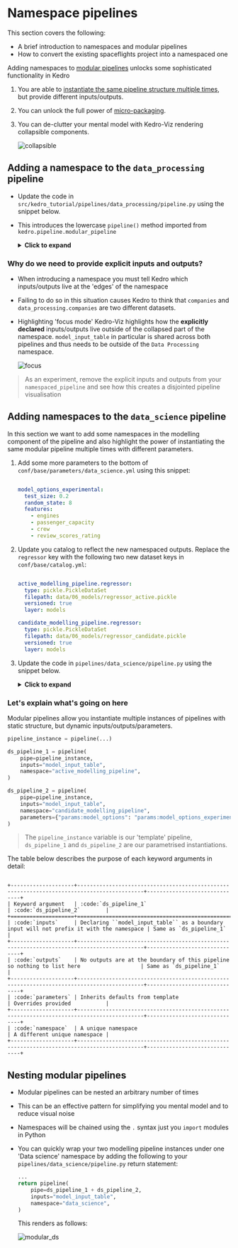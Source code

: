 # Namespace pipelines

This section covers the following:

* A brief introduction to namespaces and modular pipelines
* How to convert the existing spaceflights project into a namespaced one

Adding namespaces to [modular pipelines](../nodes_and_pipelines/modular_pipelines.md) unlocks some sophisticated functionality in Kedro

1. You are able to [instantiate the same pipeline structure multiple times](../nodes_and_pipelines/modular_pipelines.md), but provide different inputs/outputs.
2. You can unlock the full power of [micro-packaging](../nodes_and_pipelines/micro_packaging.md).
3. You can de-clutter your mental model with Kedro-Viz rendering collapsible components.

    ![collapsible](../meta/images/collapsible.gif)

## Adding a namespace to the  `data_processing` pipeline

* Update the code in `src/kedro_tutorial/pipelines/data_processing/pipeline.py` using the snippet below.
* This introduces the lowercase `pipeline()` method imported from `kedro.pipeline.modular_pipeline`

    <details>
    <summary><b>Click to expand</b></summary>

    ```python
    from kedro.pipeline import Pipeline, node
    from kedro.pipeline.modular_pipeline import pipeline

    from kedro_tutorial.pipelines.data_processing.nodes import (
        preprocess_companies,
        preprocess_shuttles,
        create_model_input_table,
    )


    def create_pipeline(**kwargs) -> Pipeline:
        return pipeline(
            [
                node(
                    func=preprocess_companies,
                    inputs="companies",
                    outputs="preprocessed_companies",
                    name="preprocess_companies_node",
                ),
                node(
                    func=preprocess_shuttles,
                    inputs="shuttles",
                    outputs="preprocessed_shuttles",
                    name="preprocess_shuttles_node",
                ),
                node(
                    func=create_model_input_table,
                    inputs=["preprocessed_shuttles", "preprocessed_companies", "reviews"],
                    outputs="model_input_table",
                    name="create_model_input_table_node",
                ),
            ],
            namespace="data_processing",
            inputs=["companies", "shuttles", "reviews"],
            outputs="model_input_table",
        )
    ```

    </details>

### Why do we need to provide explicit inputs and outputs?

* When introducing a namespace you must tell Kedro which inputs/outputs live at the 'edges' of the namespace
* Failing to do so in this situation causes Kedro to think that `companies` and `data_processing.companies` are two different datasets.
* Highlighting 'focus mode' Kedro-Viz highlights how the **explicitly declared** inputs/outputs live outside of the collapsed part of the namespace. `model_input_table` in particular is shared across both pipelines and thus needs to be outside of the `Data Processing` namespace.

    ![focus](../meta/images/focus_mode.png)

> As an experiment, remove the explicit inputs and outputs from your `namespaced_pipeline` and see how this creates a disjointed pipeline visualisation

## Adding namespaces to the  `data_science` pipeline

In this section we want to add some namespaces in the modelling component of the pipeline and also highlight the power of instantiating the same modular pipeline multiple times with different parameters.

1. Add some more parameters to the bottom of `conf/base/parameters/data_science.yml` using this snippet:

    ```yaml

    model_options_experimental:
      test_size: 0.2
      random_state: 8
      features:
        - engines
        - passenger_capacity
        - crew
        - review_scores_rating

    ```

2. Update you catalog to reflect the new namespaced outputs. Replace the `regressor` key with the following two new dataset keys in `conf/base/catalog.yml`:

    ```yaml

    active_modelling_pipeline.regressor:
      type: pickle.PickleDataSet
      filepath: data/06_models/regressor_active.pickle
      versioned: true
      layer: models

    candidate_modelling_pipeline.regressor:
      type: pickle.PickleDataSet
      filepath: data/06_models/regressor_candidate.pickle
      versioned: true
      layer: models

    ```

3. Update the code in `pipelines/data_science/pipeline.py` using the snippet below.

    <details>
    <summary><b>Click to expand</b></summary>

    ```python
    from kedro.pipeline import Pipeline, node
    from kedro.pipeline.modular_pipeline import pipeline

    from .nodes import evaluate_model, split_data, train_model


    def create_pipeline(**kwargs) -> Pipeline:
        pipeline_instance = pipeline(
            [
                node(
                    func=split_data,
                    inputs=["model_input_table", "params:model_options"],
                    outputs=["X_train", "X_test", "y_train", "y_test"],
                    name="split_data_node",
                ),
                node(
                    func=train_model,
                    inputs=["X_train", "y_train"],
                    outputs="regressor",
                    name="train_model_node",
                ),
                node(
                    func=evaluate_model,
                    inputs=["regressor", "X_test", "y_test"],
                    outputs=None,
                    name="evaluate_model_node",
                ),
            ]
        )
        ds_pipeline_1 = pipeline(
            pipe=pipeline_instance,
            inputs="model_input_table",
            namespace="active_modelling_pipeline",
        )
        ds_pipeline_2 = pipeline(
            pipe=pipeline_instance,
            inputs="model_input_table",
            namespace="candidate_modelling_pipeline",
            parameters={"params:model_options": "params:model_options_experimental"},
        )

        return ds_pipeline_1 + ds_pipeline_2
    ```

    </details>

### Let's explain what's going on here

Modular pipelines allow you instantiate multiple instances of pipelines with static structure, but dynamic inputs/outputs/parameters.

```python
pipeline_instance = pipeline(...)

ds_pipeline_1 = pipeline(
    pipe=pipeline_instance,
    inputs="model_input_table",
    namespace="active_modelling_pipeline",
)

ds_pipeline_2 = pipeline(
    pipe=pipeline_instance,
    inputs="model_input_table",
    namespace="candidate_modelling_pipeline",
    parameters={"params:model_options": "params:model_options_experimental"},
)
```

> The `pipeline_instance` variable is our 'template' pipeline, `ds_pipeline_1` and `ds_pipeline_2` are our parametrised instantiations.

The table below describes the purpose of each keyword arguments in detail:

```eval_rst

+--------------------+-------------------------------------------------------------------------------------------+------------------------------+
| Keyword argument   | :code:`ds_pipeline_1`                                                                     | :code:`ds_pipeline_2`        |
+====================+===========================================================================================+==============================+
| :code:`inputs`     | Declaring ``model_input_table`` as a boundary input will not prefix it with the namespace | Same as `ds_pipeline_1`      |
+--------------------+-------------------------------------------------------------------------------------------+------------------------------+
| :code:`outputs`    | No outputs are at the boundary of this pipeline so nothing to list here                   | Same as `ds_pipeline_1`      |
+--------------------+-------------------------------------------------------------------------------------------+------------------------------+
| :code:`parameters` | Inherits defaults from template                                                           | Overrides provided           |
+--------------------+-------------------------------------------------------------------------------------------+------------------------------+
| :code:`namespace`  | A unique namespace                                                                        | A different unique namespace |
+--------------------+-------------------------------------------------------------------------------------------+------------------------------+
```

## Nesting modular pipelines

* Modular pipelines can be nested an arbitrary number of times
* This can be an effective pattern for simplifying you mental model and to reduce visual noise
* Namespaces will be chained using the `.` syntax just you `import` modules in Python
* You can quickly wrap your two modelling pipeline instances under one 'Data science' namespace by adding the following to your `pipelines/data_science/pipeline.py` return statement:

    ```python
    ...
    return pipeline(
        pipe=ds_pipeline_1 + ds_pipeline_2,
        inputs="model_input_table",
        namespace="data_science",
    )
    ```

    This renders as follows:

    ![modular_ds](../meta/images/modular_ds.gif)
